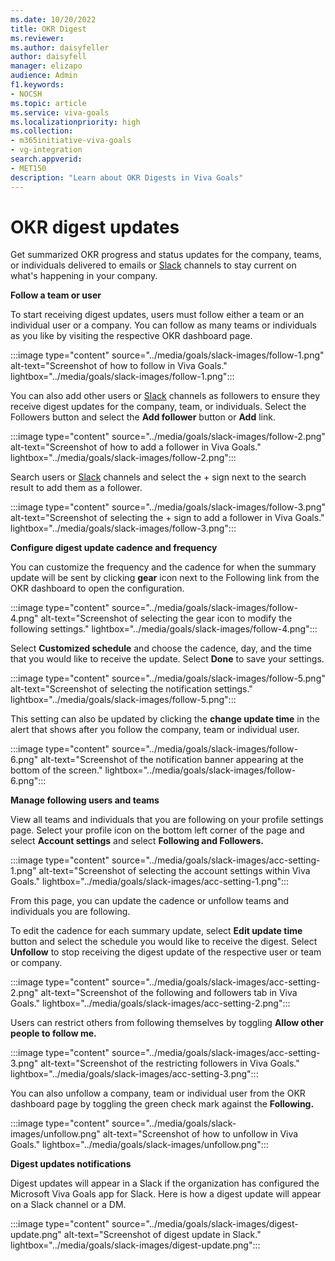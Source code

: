 ```yaml
---
ms.date: 10/20/2022
title: OKR Digest
ms.reviewer: 
ms.author: daisyfeller
author: daisyfell
manager: elizapo
audience: Admin
f1.keywords:
- NOCSH
ms.topic: article
ms.service: viva-goals
ms.localizationpriority: high
ms.collection:  
- m365initiative-viva-goals  
- vg-integration
search.appverid:
- MET150
description: "Learn about OKR Digests in Viva Goals"
---
```


# OKR digest updates 

Get summarized OKR progress and status updates for the company, teams, or individuals delivered to emails or [Slack](https://slack.com/) channels to stay current on what's happening in your company.

**Follow a team or user**

To start receiving digest updates, users must follow either a team or an individual user or a company. You can follow as many teams or individuals as you like by visiting the respective OKR dashboard page. 

:::image type="content" source="../media/goals/slack-images/follow-1.png" alt-text="Screenshot of how to follow in Viva Goals." lightbox="../media/goals/slack-images/follow-1.png":::

You can also add other users or [Slack](https://slack.com/) channels as followers to ensure they receive digest updates for the company, team, or individuals. Select the Followers button and select the **Add follower** button or **Add** link. 

:::image type="content" source="../media/goals/slack-images/follow-2.png" alt-text="Screenshot of how to add a follower in Viva Goals." lightbox="../media/goals/slack-images/follow-2.png":::

Search users or [Slack](https://slack.com/) channels and select the + sign next to the search result to add them as a follower. 

:::image type="content" source="../media/goals/slack-images/follow-3.png" alt-text="Screenshot of selecting the + sign to add a follower in Viva Goals." lightbox="../media/goals/slack-images/follow-3.png":::

**Configure digest update cadence and frequency**

You can customize the frequency and the cadence for when the summary update will be sent by clicking **gear** icon next to the Following link from the OKR dashboard to open the configuration. 

:::image type="content" source="../media/goals/slack-images/follow-4.png" alt-text="Screenshot of selecting the gear icon to modify the following settings." lightbox="../media/goals/slack-images/follow-4.png":::

Select **Customized schedule** and choose the cadence, day, and the time that you would like to receive the update. Select **Done** to save your settings. 

:::image type="content" source="../media/goals/slack-images/follow-5.png" alt-text="Screenshot of selecting the notification settings." lightbox="../media/goals/slack-images/follow-5.png":::

This setting can also be updated by clicking the **change update time** in the alert that shows after you follow the company, team or individual user. 

:::image type="content" source="../media/goals/slack-images/follow-6.png" alt-text="Screenshot of the notification banner appearing at the bottom of the screen." lightbox="../media/goals/slack-images/follow-6.png":::

**Manage following users and teams**

View all teams and individuals that you are following on your profile settings page. Select your profile icon on the bottom left corner of the page and select **Account settings** and select **Following and Followers.** 

:::image type="content" source="../media/goals/slack-images/acc-setting-1.png" alt-text="Screenshot of selecting the account settings within Viva Goals." lightbox="../media/goals/slack-images/acc-setting-1.png":::

From this page, you can update the cadence or unfollow teams and individuals you are following.   

To edit the cadence for each summary update, select **Edit update time** button and select the schedule you would like to receive the digest. Select **Unfollow** to stop receiving the digest update of the respective user or team or company. 

:::image type="content" source="../media/goals/slack-images/acc-setting-2.png" alt-text="Screenshot of the following and followers tab in Viva Goals." lightbox="../media/goals/slack-images/acc-setting-2.png":::

Users can restrict others from following themselves by toggling **Allow other people to follow me.** 

:::image type="content" source="../media/goals/slack-images/acc-setting-3.png" alt-text="Screenshot of the restricting followers in Viva Goals." lightbox="../media/goals/slack-images/acc-setting-3.png":::

You can also unfollow a company, team or individual user from the OKR dashboard page by toggling the green check mark against the **Following.** 

:::image type="content" source="../media/goals/slack-images/unfollow.png" alt-text="Screenshot of how to unfollow in Viva Goals." lightbox="../media/goals/slack-images/unfollow.png":::

**Digest updates notifications**

Digest updates will appear in a Slack if the organization has configured the Microsoft Viva Goals app for Slack. Here is how a digest update will appear on a Slack channel or a DM. 

:::image type="content" source="../media/goals/slack-images/digest-update.png" alt-text="Screenshot of digest update in Slack." lightbox="../media/goals/slack-images/digest-update.png":::

